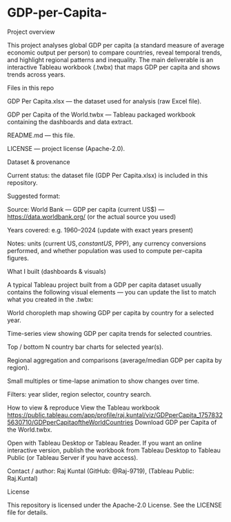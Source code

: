 # GDP-per-Capita-

Project overview

This project analyses global GDP per capita (a standard measure of average economic output per person) to compare countries, reveal temporal trends, and highlight regional patterns and inequality. The main deliverable is an interactive Tableau workbook (.twbx) that maps GDP per capita and shows trends across years.

Files in this repo

GDP Per Capita.xlsx — the dataset used for analysis (raw Excel file).

GDP per Capita of the World.twbx — Tableau packaged workbook containing the dashboards and data extract.

README.md — this file.

LICENSE — project license (Apache-2.0).

Dataset & provenance

Current status: the dataset file (GDP Per Capita.xlsx) is included in this repository.

Suggested format:

Source: World Bank — GDP per capita (current US$) — https://data.worldbank.org/ (or the actual source you used)

Years covered: e.g. 1960–2024 (update with exact years present)

Notes: units (current US$, constant US$, PPP), any currency conversions performed, and whether population was used to compute per-capita figures.

What I built (dashboards & visuals)

A typical Tableau project built from a GDP per capita dataset usually contains the following visual elements — you can update the list to match what you created in the .twbx:

World choropleth map showing GDP per capita by country for a selected year.

Time-series view showing GDP per capita trends for selected countries.

Top / bottom N country bar charts for selected year(s).

Regional aggregation and comparisons (average/median GDP per capita by region).

Small multiples or time-lapse animation to show changes over time.

Filters: year slider, region selector, country search.

How to view & reproduce
View the Tableau workbook
https://public.tableau.com/app/profile/raj.kuntal/viz/GDPperCapita_17578325630710/GDPperCapitaoftheWorldCountries
Download GDP per Capita of the World.twbx.

Open with Tableau Desktop or Tableau Reader. If you want an online interactive version, publish the workbook from Tableau Desktop to Tableau Public (or Tableau Server if you have access).

Contact / author: Raj Kuntal (GitHub: @Raj-9719), (Tableau Public: Raj.Kuntal)

License

This repository is licensed under the Apache-2.0 License. See the LICENSE file for details.
